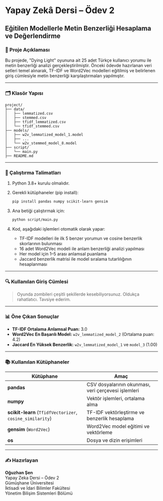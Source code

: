 
# Yapay Zekâ Dersi – Ödev 2
## Eğitilen Modellerle Metin Benzerliği Hesaplama ve Değerlendirme

### 📌 Proje Açıklaması
Bu projede, "Dying Light" oyununa ait 25 adet Türkçe kullanıcı yorumu ile metin benzerliği analizi gerçekleştirilmiştir. Önceki ödevde hazırlanan veri setleri temel alınarak, TF-IDF ve Word2Vec modelleri eğitilmiş ve belirlenen giriş cümlesiyle metin benzerliği karşılaştırmaları yapılmıştır.

---

### 🗂️ Klasör Yapısı

```
project/
├── data/
│   ├── lemmatized.csv
│   ├── stemmed.csv
│   ├── tfidf_lemmatized.csv
│   └── tfidf_stemmed.csv
├── models/
│   ├── w2v_lemmatized_model_1.model
│   ├── ...
│   └── w2v_stemmed_model_8.model
├── script/
│   └── main.py
├── README.md
```

---

### 🧪 Çalıştırma Talimatları

1. Python 3.8+ kurulu olmalıdır.
2. Gerekli kütüphaneler (pip install):
   ```bash
   pip install pandas numpy scikit-learn gensim
   ```

3. Ana betiği çalıştırmak için:
   ```bash
   python script/main.py
   ```

4. Kod, aşağıdaki işlemleri otomatik olarak yapar:
   - TF-IDF modelleri ile ilk 5 benzer yorumun ve cosine benzerlik skorlarının bulunması
   - 16 adet Word2Vec modeli ile anlam benzerliği analizi yapılması
   - Her model için 1–5 arası anlamsal puanlama
   - Jaccard benzerlik matrisi ile model sıralama tutarlılığının hesaplanması

---

### 🔍 Kullanılan Giriş Cümlesi
> Oyunda zombileri çeşitli şekillerde kesebiliyorsunuz. Oldukça rahatlatıcı. Tavsiye ederim.

---

### 📊 Öne Çıkan Sonuçlar

- **TF-IDF Ortalama Anlamsal Puan:** 3.0
- **Word2Vec En Başarılı Model:** `w2v_lemmatized_model_2` (Ortalama puan: 4.2)
- **Jaccard En Yüksek Benzerlik:** `w2v_lemmatized_model_1` ve `model_3` (1.00)

---

### 📚 Kullanılan Kütüphaneler

| Kütüphane | Amaç |
|-----------|------|
| **pandas** | CSV dosyalarının okunması, veri çerçevesi işlemleri |
| **numpy** | Vektör işlemleri, ortalama alma |
| **scikit-learn** (`TfidfVectorizer`, `cosine_similarity`) | TF-IDF vektörleştirme ve benzerlik hesaplama |
| **gensim** (`Word2Vec`) | Word2Vec model eğitimi ve vektörleme |
| **os** | Dosya ve dizin erişimleri |

---

### ✍️ Hazırlayan
**Oğuzhan Şen**  
Yapay Zeka Dersi – Ödev 2  
Gümüşhane Üniversitesi  
İktisadi ve İdari Bilimler Fakültesi  
Yönetim Bilişim Sistemleri Bölümü
